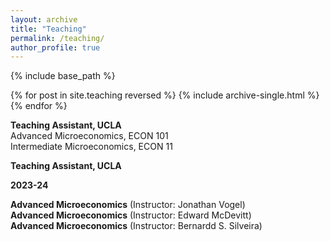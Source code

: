 ```yaml
---
layout: archive
title: "Teaching"
permalink: /teaching/
author_profile: true
---
```


{% include base_path %}

{% for post in site.teaching reversed %}
  {% include archive-single.html %}
{% endfor %}

**Teaching Assistant, UCLA**<br>
<span class="indent"> Advanced Microeconomics, ECON 101</span><br>
<span class="indent"> Intermediate Microeconomics, ECON 11</span>


**Teaching Assistant, UCLA**<br>
<div class="row mb-5">
  <div class="col-md-1">
    <strong>2023-24</strong>
  </div>
  <div class="col-md-10">
    <p><strong>Advanced Microeconomics</strong> (Instructor: Jonathan Vogel)<br>
       <strong>Advanced Microeconomics</strong> (Instructor: Edward McDevitt)<br>
       <strong>Advanced Microeconomics</strong> (Instructor: Bernardd S. Silveira)</p>
  </div>
</div>


